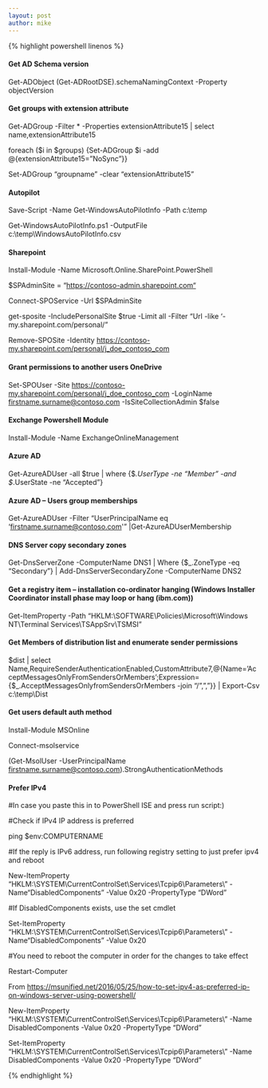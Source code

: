 ```yaml
---
layout: post
author: mike
---
```


{% highlight powershell linenos %}

#### Get AD Schema version 

Get-ADObject (Get-ADRootDSE).schemaNamingContext -Property objectVersion

#### Get groups with extension attribute

Get-ADGroup -Filter * -Properties extensionAttribute15 | select name,extensionAttribute15

foreach ($i in $groups) {Set-ADGroup $i -add @{extensionAttribute15=”NoSync”}}

Set-ADGroup “groupname” -clear “extensionAttribute15”

#### Autopilot

Save-Script -Name Get-WindowsAutoPilotInfo -Path c:\temp

Get-WindowsAutoPilotInfo.ps1 -OutputFile c:\temp\WindowsAutoPilotInfo.csv

#### Sharepoint

Install-Module -Name Microsoft.Online.SharePoint.PowerShell

$SPAdminSite = “https://contoso-admin.sharepoint.com“

Connect-SPOService -Url $SPAdminSite

get-sposite -IncludePersonalSite $true -Limit all -Filter “Url -like ‘-my.sharepoint.com/personal/”

Remove-SPOSite -Identity https://contoso-my.sharepoint.com/personal/j_doe_contoso_com

#### Grant permissions to another users OneDrive

Set-SPOUser -Site https://contoso-my.sharepoint.com/personal/j_doe_contoso_com -LoginName firstname.surname@contoso.com -IsSiteCollectionAdmin $false

#### Exchange Powershell Module

Install-Module -Name ExchangeOnlineManagement 

#### Azure AD

Get-AzureADUser -all $true | where {$_.UserType -ne “Member” -and $_.UserState -ne “Accepted”}

#### Azure AD – Users group memberships

Get-AzureADUser -Filter “UserPrincipalName eq ‘firstname.surname@contoso.com'” |Get-AzureADUserMembership

#### DNS Server copy secondary zones

Get-DnsServerZone -ComputerName DNS1 | Where {$_.ZoneType -eq “Secondary”} | Add-DnsServerSecondaryZone -ComputerName DNS2

#### Get a registry item – installation co-ordinator hanging (Windows Installer Coordinator install phase may loop or hang (ibm.com))

Get-ItemProperty -Path “HKLM:\SOFTWARE\Policies\Microsoft\Windows NT\Terminal Services\TSAppSrv\TSMSI”

#### Get Members of distribution list and enumerate sender permissions

$dist | select Name,RequireSenderAuthenticationEnabled,CustomAttribute7,@{Name=’AcceptMessagesOnlyFromSendersOrMembers’;Expression={$_.AcceptMessagesOnlyfromSendersOrMembers -join “/”,”,”}} | Export-Csv c:\temp\Dist

#### Get users default auth method

Install-Module MSOnline

Connect-msolservice

(Get-MsolUser -UserPrincipalName firstname.surname@contoso.com).StrongAuthenticationMethods

#### Prefer IPv4

#In case you paste this in to PowerShell ISE and press run script:)

#Check if IPv4 IP address is preferred

ping $env:COMPUTERNAME

#If the reply is IPv6 address, run following registry setting to just prefer ipv4 and reboot

New-ItemProperty “HKLM:\SYSTEM\CurrentControlSet\Services\Tcpip6\Parameters\” -Name“DisabledComponents” -Value 0x20 -PropertyType “DWord”

#If DisabledComponents exists, use the set cmdlet

Set-ItemProperty “HKLM:\SYSTEM\CurrentControlSet\Services\Tcpip6\Parameters\” -Name“DisabledComponents” -Value 0x20

#You need to reboot the computer in order for the changes to take effect

Restart-Computer

From <https://msunified.net/2016/05/25/how-to-set-ipv4-as-preferred-ip-on-windows-server-using-powershell/>

New-ItemProperty “HKLM:\SYSTEM\CurrentControlSet\Services\Tcpip6\Parameters\” -Name DisabledComponents -Value 0x20 -PropertyType “DWord”

Set-ItemProperty “HKLM:\SYSTEM\CurrentControlSet\Services\Tcpip6\Parameters\” -Name DisabledComponents -Value 0x20 -PropertyType “DWord”

{% endhighlight %}
